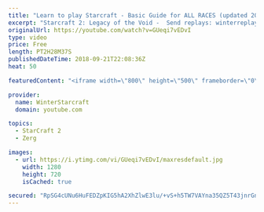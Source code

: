 ```yaml
---
title: "Learn to play Starcraft - Basic Guide for ALL RACES (updated 2017) #2"
excerpt: "Starcraft 2: Legacy of the Void -  Send replays: winterreplays@gmail.com ( -- Watch live at https://www.twitch.tv/wintergaming"
originalUrl: https://youtube.com/watch?v=GUeqi7vEDvI
type: video
price: Free
length: PT2H28M37S
publishedDateTime: 2018-09-21T22:08:36Z
heat: 50

featuredContent: "<iframe width=\"800\" height=\"500\" frameborder=\"0\" src=\"https://www.youtube.com/embed/GUeqi7vEDvI\" allow=\"accelerometer; autoplay; encrypted-media; gyroscope; picture-in-picture\" allowfullscreen></iframe>"

provider:
  name: WinterStarcraft
  domain: youtube.com

topics:
  - StarCraft 2
  - Zerg

images:
  - url: https://i.ytimg.com/vi/GUeqi7vEDvI/maxresdefault.jpg
    width: 1280
    height: 720
    isCached: true

secured: "RpSG4cUNu6HuFEDZpKIG5hA2XhZlwE3lu/+vS+h5TW7VAYna35QZ5T43jnrGnzCUjqs0k22uQSpq8EQD5tOGjIaZ3WRd3ik3neztDyYM7dqP4z87UUj1FH7WQMPrKMMszI1Bk9OsridRgkM6HKAAvG8RXAM0c6UsPCYf6J0s3kmWkvTeJsbUDHqERToXwqtl2J2WZ6FshK4GlwpDUnw+o4S7YLygO/BoFZwi7ibgXm7SFOTrbaXK926Dzu90N8S4vHbHWAs34DuKKrWX4OezhIldL47OUcgPavebsyfHl9IJShhk7f1BLPq00b1AaYW5nAntFI8kK8uy6uJHgOXS5o03GKJd0LGAtQ0uS2vS/UxHrHAO9BrbIQ+IFKIGwHmq0/HfzKcYLyZVx8fzGAL1II6M28BeGLM/Byebw3P+5g4=;SrTfRl81Qy6/0QMwpSVixw=="
---
```



